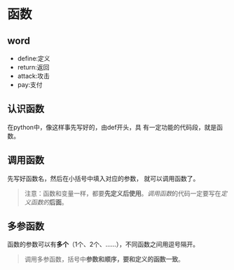 # 函数

## word

- define:定义
- return:返回
- attack:攻击
- pay:支付

## 认识函数

在python中，像这样事先写好的，由def开头，具
有一定功能的代码段，就是函数。

## 调用函数

先写好函数名，然后在小括号中填入对应的参数，
就可以调用函数了。

> 注意：函数和变量一样，都要**先定义后使用**。*调用函数*的代码一定要写在*定义函数的***后面**。

## 多参函数

函数的参数可以有**多个**（1个、2个、……），不同函数之间用逗号隔开。

> 调用多参函数，括号中**参数和顺序，要和定义的函数一致**。